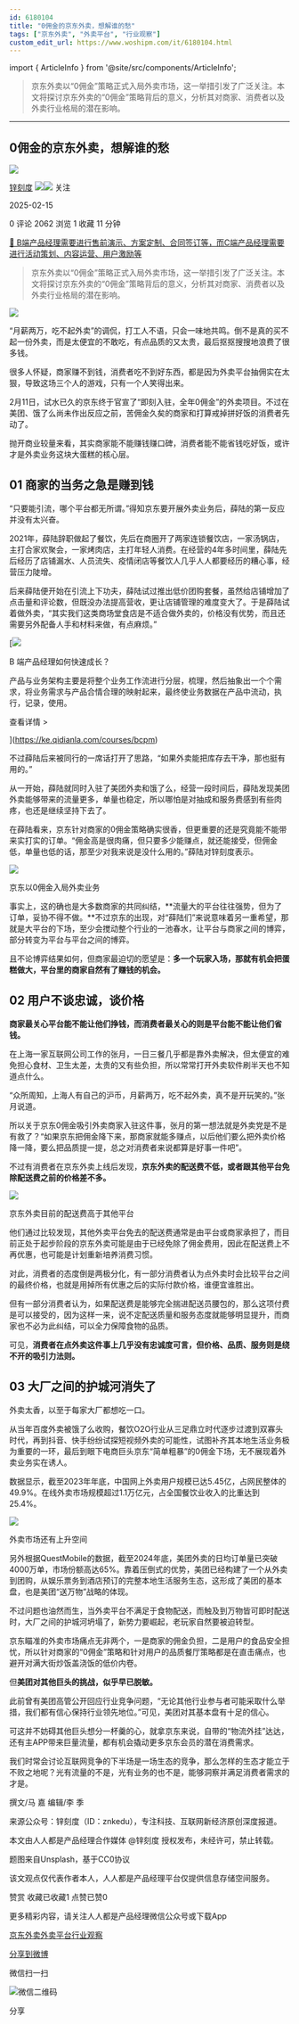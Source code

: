 ```yaml
---
id: 6180104
title: "0佣金的京东外卖，想解谁的愁"
tags: ["京东外卖", "外卖平台", "行业观察"]
custom_edit_url: https://www.woshipm.com/it/6180104.html
---
```

import { ArticleInfo } from '@site/src/components/ArticleInfo';

<ArticleInfo
    author="锌刻度"
    authorLink="https://www.woshipm.com/u/1209497"
    published="2025-02-15"
    views={2062}
    comments={0}
    collects={1}
/>

> 京东外卖以“0佣金”策略正式入局外卖市场，这一举措引发了广泛关注。本文将探讨京东外卖的“0佣金”策略背后的意义，分析其对商家、消费者以及外卖行业格局的潜在影响。

---

## 0佣金的京东外卖，想解谁的愁

[![](https://static.woshipm.com/view/woshipm_api_def_20240715095229_7918.png?imageView2/1/w/72/h/72/q/100)](https://www.woshipm.com/u/1209497)

[锌刻度](https://www.woshipm.com/u/1209497) ![](https://static.woshipm.com/tag/1122_1@2x.png)![](https://static.woshipm.com/tag/2104_1@2x.png) 关注

2025-02-15

0 评论 2062 浏览 1 收藏 11 分钟

[🔗 B端产品经理需要进行售前演示、方案定制、合同签订等，而C端产品经理需要进行活动策划、内容运营、用户激励等](https://ke.qidianla.com/courses/bcpm)

> 京东外卖以“0佣金”策略正式入局外卖市场，这一举措引发了广泛关注。本文将探讨京东外卖的“0佣金”策略背后的意义，分析其对商家、消费者以及外卖行业格局的潜在影响。

![](https://image.woshipm.com/2023/04/20/241049c2-df4b-11ed-8399-00163e0b5ff3.jpg)

“月薪两万，吃不起外卖”的调侃，打工人不语，只会一味地共鸣。倒不是真的买不起一份外卖，而是太便宜的不敢吃，有点品质的又太贵，最后抠抠搜搜地浪费了很多钱。

很多人怀疑，商家赚不到钱，消费者吃不到好东西，都是因为外卖平台抽佣实在太狠，导致这场三个人的游戏，只有一个人笑得出来。

2月11日，试水已久的京东终于官宣了“即刻入驻，全年0佣金”的外卖项目。不过在美团、饿了么尚未作出反应之前，苦佣金久矣的商家和打算戒掉拼好饭的消费者先动了。

抛开商业较量来看，其实商家能不能赚钱赚口碑，消费者能不能省钱吃好饭，或许才是外卖业务这块大蛋糕的核心层。

## 01 商家的当务之急是赚到钱

“只要能引流，哪个平台都无所谓。”得知京东要开展外卖业务后，薛陆的第一反应并没有太兴奋。

2021年，薛陆辞职做起了餐饮，先后在商圈开了两家连锁餐饮店，一家汤锅店，主打合家欢聚会，一家烤肉店，主打年轻人消费。在经营的4年多时间里，薛陆先后经历了店铺漏水、人员流失、疫情闭店等餐饮人几乎人人都要经历的糟心事，经营压力陡增。

后来薛陆便开始在引流上下功夫，薛陆试过推出低价团购套餐，虽然给店铺增加了点击量和评论数，但既没办法提高营收，更让店铺管理的难度变大了。于是薛陆试着做外卖，“其实我们这类商场堂食店是不适合做外卖的，价格没有优势，而且还需要另外配备人手和材料来做，有点麻烦。”

[![](https://image.woshipm.com/2023/08/02/a53a469e-30e3-11ee-88e7-00163e0b5ff3.png)

B 端产品经理如何快速成长？

产品与业务架构主要是将整个业务工作流进行分层，梳理，然后抽象出一个个需求，将业务需求与产品合情合理的映射起来，最终使业务数据在产品中流动，执行，记录，使用。

查看详情 >

](https://ke.qidianla.com/courses/bcpm)

不过薛陆后来被同行的一席话打开了思路，“如果外卖能把库存去干净，那也挺有用的。”

从一开始，薛陆就同时入驻了美团外卖和饿了么，经营一段时间后，薛陆发现美团外卖能够带来的流量更多，单量也稳定，所以哪怕是对抽成和服务费感到有些肉疼，也还是继续坚持下去了。

在薛陆看来，京东针对商家的0佣金策略确实很香，但更重要的还是究竟能不能带来实打实的订单。“佣金高是很肉痛，但只要多少能赚点，就还能接受，但佣金低，单量也低的话，那至少对我来说是没什么用的。”薛陆对锌刻度表示。

![](https://image.woshipm.com/wp-files/2025/02/7MlS4g6slJNwxkI6Vxia.png)

京东以0佣金入局外卖业务

事实上，这的确也是大多数商家的共同纠结，**流量大的平台往往强势，但为了订单，妥协不得不做。**不过京东的出现，对“薛陆们”来说意味着另一重希望，那就是大平台的下场，至少会搅动整个行业的一池春水，让平台与商家之间的博弈，部分转变为平台与平台之间的博弈。

且不论博弈结果如何，但商家最迫切的愿望是：**多一个玩家入场，那就有机会把蛋糕做大，平台里的商家自然有了赚钱的机会。**

## 02 用户不谈忠诚，谈价格

**商家最关心平台能不能让他们挣钱，而消费者最关心的则是平台能不能让他们省钱。**

在上海一家互联网公司工作的张月，一日三餐几乎都是靠外卖解决，但太便宜的难免担心食材、卫生太差，太贵的又有些负担，所以常常打开外卖软件刷半天也不知道点什么。

“众所周知，上海人有自己的沪币，月薪两万，吃不起外卖，真不是开玩笑的。”张月说道。

所以关于京东0佣金吸引外卖商家入驻这件事，张月的第一想法就是外卖党是不是有救了？“如果京东把佣金降下来，那商家就能多赚点，以后他们要么把外卖价格降一降，要么把品质提一提，总之对消费者来说都算是好事一件吧”。

不过有消费者在京东外卖上线后发现，**京东外卖的配送费不低，或者跟其他平台免除配送费之前的价格差不多。**

![](https://image.woshipm.com/wp-files/2025/02/255CooMTXvLSGJpHTriN.png)

京东外卖目前的配送费高于其他平台

他们通过比较发现，其他外卖平台免去的配送费通常是由平台或商家承担了，而目前正处于起步阶段的京东外卖可能是由于已经免除了佣金费用，因此在配送费上不再优惠，也可能是计划重新培养消费习惯。

对此，消费者的态度倒是两极分化，有一部分消费者认为点外卖时会比较平台之间的最终价格，也就是用掉所有优惠之后的实际付款价格，谁便宜谁胜出。

但有一部分消费者认为，如果配送费是能够完全揣进配送员腰包的，那么这项付费是可以接受的，因为这样一来，说不定配送质量和服务态度就能够明显提升，而商家也不必为此纠结，可以全力保障食物的品质。

可见，**消费者在点外卖这件事上几乎没有忠诚度可言，但价格、品质、服务则是绕不开的吸引力法则。**

## 03 大厂之间的护城河消失了

外卖太香，以至于每家大厂都想吃一口。

从当年百度外卖被饿了么收购，餐饮O2O行业从三足鼎立时代逐步过渡到双寡头时代，再到抖音、快手纷纷试探短视频外卖的可能性，试图补齐其本地生活业务极为重要的一环，最后到眼下电商巨头京东“简单粗暴”的0佣金下场，无不展现着外卖业务实在诱人。

数据显示，截至2023年年底，中国网上外卖用户规模已达5.45亿，占网民整体的49.9%。在线外卖市场规模超过1.1万亿元，占全国餐饮业收入的比重达到25.4%。

![](https://image.woshipm.com/wp-files/2025/02/tyorDZbX5FEczGMmk91i.png)

外卖市场还有上升空间

另外根据QuestMobile的数据，截至2024年底，美团外卖的日均订单量已突破4000万单，市场份额高达65%。靠着压倒式的优势，美团已经构建了一个从外卖到团购，从娱乐票务到酒店预订的完整本地生活服务生态，这形成了美团的基本盘，也是美团“送万物”战略的体现。

不过问题也油然而生，当外卖平台不满足于食物配送，而触及到万物皆可即时配送时，大厂之间的护城河坍塌了，新势力要崛起，老玩家自然要被迫转型。

京东瞄准的外卖市场痛点无非两个，一是商家的佣金负担，二是用户的食品安全担忧，所以针对商家的“0佣金”策略和针对用户的品质餐厅策略都是在直击痛点，也避开对满大街炒饭盖浇饭的低价内卷。

但**美团对其他巨头的挑战，似乎早已脱敏。**

此前曾有美团高管公开回应行业竞争问题，“无论其他行业参与者可能采取什么举措，我们都有信心保持行业领先地位。”可见，美团对其基本盘有十足的信心。

可这并不妨碍其他巨头想分一杯羹的心，就拿京东来说，自带的“物流外挂”达达，还有主APP带来巨量流量，都有机会撬动更多京东会员的潜在消费需求。

我们时常会讨论互联网竞争的下半场是一场生态的竞争，那么怎样的生态才能立于不败之地呢？光有流量的不是，光有业务的也不是，能够洞察并满足消费者需求的才是。

撰文/马 嘉 编辑/李 季

来源公众号：锌刻度（ID：znkedu），专注科技、互联网新经济原创深度报道。

本文由人人都是产品经理合作媒体 @锌刻度 授权发布，未经许可，禁止转载。

题图来自Unsplash，基于CC0协议

该文观点仅代表作者本人，人人都是产品经理平台仅提供信息存储空间服务。

赞赏 收藏已收藏1 点赞已赞0

更多精彩内容，请关注人人都是产品经理微信公众号或下载App

[京东外卖](https://www.woshipm.com/tag/%e4%ba%ac%e4%b8%9c%e5%a4%96%e5%8d%96)[外卖平台](https://www.woshipm.com/tag/%e5%a4%96%e5%8d%96%e5%b9%b3%e5%8f%b0)[行业观察](https://www.woshipm.com/tag/%e8%a1%8c%e4%b8%9a%e8%a7%82%e5%af%9f)

[分享到微博](https://service.weibo.com/share/share.php?appkey=2775287854&title=0佣金的京东外卖，想解谁的愁&url=https://www.woshipm.com/it/6180104.html&pic=https://image.woshipm.com/2023/04/20/241049c2-df4b-11ed-8399-00163e0b5ff3.jpg)

微信扫一扫

![微信二维码](https://api.pwmqr.com/qrcode/create/?url=https://www.woshipm.com/it/6180104.html)

分享